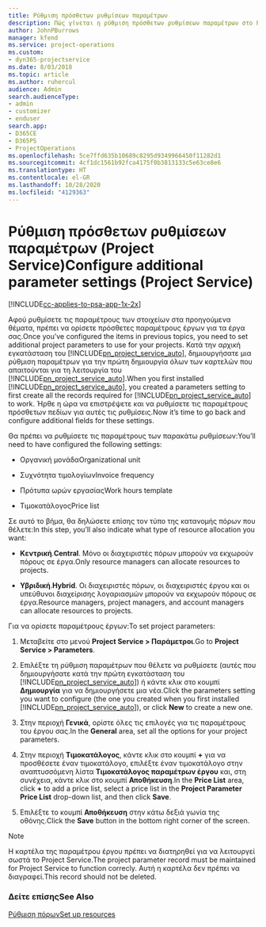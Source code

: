 ```yaml
---
title: Ρύθμιση πρόσθετων ρυθμίσεων παραμέτρων
description: Πώς γίνεται η ρύθμιση πρόσθετων ρυθμίσεων παραμέτρων στο Project Service
author: JohnPBurrows
manager: kfend
ms.service: project-operations
ms.custom:
- dyn365-projectservice
ms.date: 8/03/2018
ms.topic: article
ms.author: ruhercul
audience: Admin
search.audienceType:
- admin
- customizer
- enduser
search.app:
- D365CE
- D365PS
- ProjectOperations
ms.openlocfilehash: 5ce7ffd635b10689c8295d9349966450f11282d1
ms.sourcegitcommit: 4cf1dc1561b92fca4175f0b3813133c5e63ce8e6
ms.translationtype: HT
ms.contentlocale: el-GR
ms.lasthandoff: 10/28/2020
ms.locfileid: "4129363"
---
```

# <a name="configure-additional-parameter-settings-project-service"></a><span data-ttu-id="00cec-103">Ρύθμιση πρόσθετων ρυθμίσεων παραμέτρων (Project Service)</span><span class="sxs-lookup"><span data-stu-id="00cec-103">Configure additional parameter settings (Project Service)</span></span>

[!INCLUDE[cc-applies-to-psa-app-1x-2x](../includes/cc-applies-to-psa-app-1x-2x.md)]

<span data-ttu-id="00cec-104">Αφού ρυθμίσετε τις παραμέτρους των στοιχείων στα προηγούμενα θέματα, πρέπει να ορίσετε πρόσθετες παραμέτρους έργων για τα έργα σας.</span><span class="sxs-lookup"><span data-stu-id="00cec-104">Once you’ve configured the items in previous topics, you need to set additional project parameters to use for your projects.</span></span> <span data-ttu-id="00cec-105">Κατά την αρχική εγκατάσταση του [!INCLUDE[pn_project_service_auto](../includes/pn-project-service-auto.md)], δημιουργήσατε μια ρύθμιση παραμέτρων για την πρώτη δημιουργία όλων των καρτελών που απαιτούνται για τη λειτουργία του [!INCLUDE[pn_project_service_auto](../includes/pn-project-service-auto.md)].</span><span class="sxs-lookup"><span data-stu-id="00cec-105">When you first installed [!INCLUDE[pn_project_service_auto](../includes/pn-project-service-auto.md)], you created a parameters setting to first create all the records required for [!INCLUDE[pn_project_service_auto](../includes/pn-project-service-auto.md)] to work.</span></span> <span data-ttu-id="00cec-106">Ήρθε η ώρα να επιστρέψετε και να ρυθμίσετε τις παραμέτρους πρόσθετων πεδίων για αυτές τις ρυθμίσεις.</span><span class="sxs-lookup"><span data-stu-id="00cec-106">Now it’s time to go back and configure additional fields for these settings.</span></span>  
  
 <span data-ttu-id="00cec-107">Θα πρέπει να ρυθμίσετε τις παραμέτρους των παρακάτω ρυθμίσεων:</span><span class="sxs-lookup"><span data-stu-id="00cec-107">You’ll need to have configured the following settings:</span></span>  
  
-   <span data-ttu-id="00cec-108">Οργανική μονάδα</span><span class="sxs-lookup"><span data-stu-id="00cec-108">Organizational unit</span></span>  
  
-   <span data-ttu-id="00cec-109">Συχνότητα τιμολογίων</span><span class="sxs-lookup"><span data-stu-id="00cec-109">Invoice frequency</span></span>  
  
-   <span data-ttu-id="00cec-110">Πρότυπα ωρών εργασίας</span><span class="sxs-lookup"><span data-stu-id="00cec-110">Work hours template</span></span>  
  
-   <span data-ttu-id="00cec-111">Τιμοκατάλογος</span><span class="sxs-lookup"><span data-stu-id="00cec-111">Price list</span></span>  
 
<span data-ttu-id="00cec-112">Σε αυτό το βήμα, θα δηλώσετε επίσης τον τύπο της κατανομής πόρων που θέλετε:</span><span class="sxs-lookup"><span data-stu-id="00cec-112">In this step, you’ll also indicate what type of resource allocation you want:</span></span>  
  
- <span data-ttu-id="00cec-113">**Κεντρική**.</span><span class="sxs-lookup"><span data-stu-id="00cec-113">**Central**.</span></span> <span data-ttu-id="00cec-114">Μόνο οι διαχειριστές πόρων μπορούν να εκχωρούν πόρους σε έργα.</span><span class="sxs-lookup"><span data-stu-id="00cec-114">Only resource managers can allocate resources to projects.</span></span>  
  
- <span data-ttu-id="00cec-115">**Υβριδική**.</span><span class="sxs-lookup"><span data-stu-id="00cec-115">**Hybrid**.</span></span> <span data-ttu-id="00cec-116">Οι διαχειριστές πόρων, οι διαχειριστές έργου και οι υπεύθυνοι διαχείρισης λογαριασμών μπορούν να εκχωρούν πόρους σε έργα.</span><span class="sxs-lookup"><span data-stu-id="00cec-116">Resource managers, project managers, and account managers can allocate resources to projects.</span></span>  
  
 
<span data-ttu-id="00cec-117">Για να ορίσετε παραμέτρους έργων:</span><span class="sxs-lookup"><span data-stu-id="00cec-117">To set project parameters:</span></span>  
  
1. <span data-ttu-id="00cec-118">Μεταβείτε στο μενού **Project Service > Παράμετροι**.</span><span class="sxs-lookup"><span data-stu-id="00cec-118">Go to **Project Service > Parameters**.</span></span>  
  
2. <span data-ttu-id="00cec-119">Επιλέξτε τη ρύθμιση παραμέτρων που θέλετε να ρυθμίσετε (αυτές που δημιουργήσατε κατά την πρώτη εγκατάσταση του [!INCLUDE[pn_project_service_auto](../includes/pn-project-service-auto.md)]) ή κάντε κλικ στο κουμπί **Δημιουργία** για να δημιουργήσετε μια νέα.</span><span class="sxs-lookup"><span data-stu-id="00cec-119">Click the parameters setting you want to configure (the one you created when you first installed [!INCLUDE[pn_project_service_auto](../includes/pn-project-service-auto.md)]), or click **New** to create a new one.</span></span>  
  
3. <span data-ttu-id="00cec-120">Στην περιοχή **Γενικά**, ορίστε όλες τις επιλογές για τις παραμέτρους του έργου σας.</span><span class="sxs-lookup"><span data-stu-id="00cec-120">In the **General** area, set all the options for your project parameters.</span></span>  
  
4. <span data-ttu-id="00cec-121">Στην περιοχή **Τιμοκατάλογος**, κάντε κλικ στο κουμπί **+** για να προσθέσετε έναν τιμοκατάλογο, επιλέξτε έναν τιμοκατάλογο στην αναπτυσσόμενη λίστα **Τιμοκατάλογος παραμέτρων έργου** και, στη συνέχεια, κάντε κλικ στο κουμπί **Αποθήκευση**.</span><span class="sxs-lookup"><span data-stu-id="00cec-121">In the **Price List** area, click **+** to add a price list, select a price list in the **Project Parameter Price List** drop-down list, and then click **Save**.</span></span>  
  
5. <span data-ttu-id="00cec-122">Επιλέξτε το κουμπί **Αποθήκευση** στην κάτω δεξιά γωνία της οθόνης.</span><span class="sxs-lookup"><span data-stu-id="00cec-122">Click the **Save** button in the bottom right corner of the screen.</span></span>  

> [!NOTE]
> <span data-ttu-id="00cec-123">Η καρτέλα της παραμέτρου έργου πρέπει να διατηρηθεί για να λειτουργεί σωστά το Project Service.</span><span class="sxs-lookup"><span data-stu-id="00cec-123">The project parameter record must be maintained for Project Service to function correcly.</span></span> <span data-ttu-id="00cec-124">Αυτή η καρτέλα δεν πρέπει να διαγραφεί.</span><span class="sxs-lookup"><span data-stu-id="00cec-124">This record should not be deleted.</span></span>

### <a name="see-also"></a><span data-ttu-id="00cec-125">Δείτε επίσης</span><span class="sxs-lookup"><span data-stu-id="00cec-125">See Also</span></span>  
 [<span data-ttu-id="00cec-126">Ρύθμιση πόρων</span><span class="sxs-lookup"><span data-stu-id="00cec-126">Set up resources</span></span>](../psa/set-up-resources.md)
